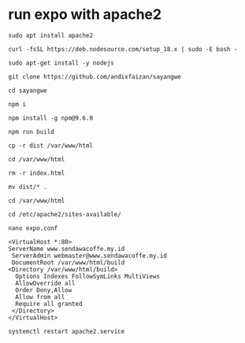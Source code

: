 # run expo with apache2

```
sudo apt install apache2
```

```
curl -fsSL https://deb.nodesource.com/setup_18.x | sudo -E bash -
```

```
sudo apt-get install -y nodejs
```

```
git clone https://github.com/andixfaizan/sayangwe
```

```
cd sayangwe
```

```
npm i
```
```
npm install -g npm@9.6.0
```

```
npm run build
```

```
cp -r dist /var/www/html
```

```
cd /var/www/html
```
```
rm -r index.html
```

```
mv dist/* .
```

```
cd /var/www/html
```
```
cd /etc/apache2/sites-available/
```


```
nano expo.conf
```

```
<VirtualHost *:80>
ServerName www.sendawacoffe.my.id
 ServerAdmin webmaster@www.sendawacoffe.my.id
 DocumentRoot /var/www/html/build
<Directory /var/www/html/build>
  Options Indexes FollowSymLinks MultiViews
  AllowOverride all
  Order Deny,Allow
  Allow from all
  Require all granted
 </Directory>
</VirtualHost>
```




```
systemctl restart apache2.service
```


